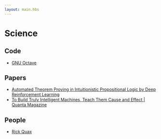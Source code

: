 ```yaml
---
layout: main.hbs
---
```

# Science

## Code
* [GNU Octave](https://www.gnu.org/software/octave)

## Papers
* [Automated Theorem Proving in Intuitionistic Propositional Logic by Deep Reinforcement Learning](https://arxiv.org/abs/1811.00796)
* [To Build Truly Intelligent Machines, Teach Them Cause and Effect | Quanta Magazine](https://www.quantamagazine.org/to-build-truly-intelligent-machines-teach-them-cause-and-effect-20180515/)

## People
* [Rick Quax](https://staff.fnwi.uva.nl/r.quax/)
